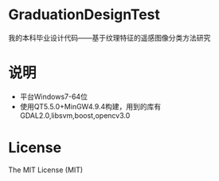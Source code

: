 # GraduationDesignTest

我的本科毕业设计代码——基于纹理特征的遥感图像分类方法研究

# 说明

* 平台Windows7-64位
* 使用QT5.5.0+MinGW4.9.4构建，用到的库有GDAL2.0,libsvm,boost,opencv3.0

# License

The MIT License (MIT)
